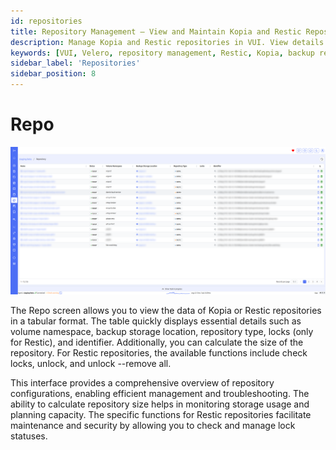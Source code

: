 ```yaml
---
id: repositories
title: Repository Management – View and Maintain Kopia and Restic Repositories
description: Manage Kopia and Restic repositories in VUI. View details like volume namespace, repository type, storage location, and lock status. Monitor storage usage and perform maintenance tasks such as unlocking Restic repositories.
keywords: [VUI, Velero, repository management, Restic, Kopia, backup repositories, lock status, storage usage, Kubernetes backups]
sidebar_label: 'Repositories'
sidebar_position: 8
---
```


# Repo

![storage location](./../../assets/screenshots/10_repo.png)

The Repo screen allows you to view the data of Kopia or Restic repositories in a tabular format. The table quickly displays essential details such as volume namespace, backup storage location, repository type, locks (only for Restic), and identifier. Additionally, you can calculate the size of the repository. For Restic repositories, the available functions include check locks, unlock, and unlock --remove all.

This interface provides a comprehensive overview of repository configurations, enabling efficient management and troubleshooting. The ability to calculate repository size helps in monitoring storage usage and planning capacity. The specific functions for Restic repositories facilitate maintenance and security by allowing you to check and manage lock statuses.
